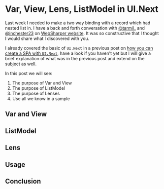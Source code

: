 # Var, View, Lens, ListModel in UI.Next

Last week I needed to make a two way binding with a record which had nested list in.
I have a back and forth conversation with [@tarmil_](https://twitter.com/Tarmil_) and [@inchester23](https://twitter.com/inchester) on [WebSharper website](http://websharper.com/question/81323/what-would-be-the-best-way-to-make-a-two-way-binding-on-a-record-from-a-list-of-list).
It was so constructive that I thought I would share what I discovered with you.

I already covered the basic of `UI.Next` in a previous post on [how you can create a SPA with `UI.Next`](http://kimsereyblog.blogspot.co.uk/2015/08/single-page-app-with-websharper-uinext.html),
have a look if you haven't yet but I will give a brief explanation of what was in the previous post and extend on the subject as well.

In this post we will see:
 1. The purpose of Var and View
 2. The purpose of ListModel
 3. The purpose of Lenses
 4. Use all we know in a sample

## Var and View

## ListModel

## Lens

## Usage

## Conclusion
